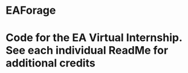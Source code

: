 # EAForage
# Code for the EA Virtual Internship.  See each individual ReadMe for additional credits

